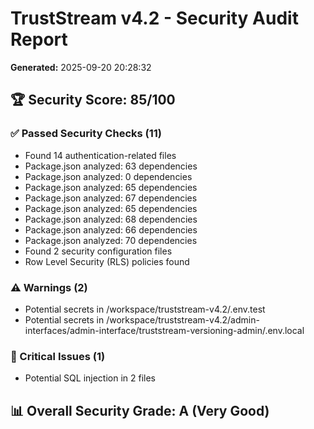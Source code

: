 
# TrustStream v4.2 - Security Audit Report
**Generated:** 2025-09-20 20:28:32

## 🏆 Security Score: 85/100

### ✅ Passed Security Checks (11)
- Found 14 authentication-related files
- Package.json analyzed: 63 dependencies
- Package.json analyzed: 0 dependencies
- Package.json analyzed: 65 dependencies
- Package.json analyzed: 67 dependencies
- Package.json analyzed: 65 dependencies
- Package.json analyzed: 68 dependencies
- Package.json analyzed: 66 dependencies
- Package.json analyzed: 70 dependencies
- Found 2 security configuration files
- Row Level Security (RLS) policies found

### ⚠️  Warnings (2)
- Potential secrets in /workspace/truststream-v4.2/.env.test
- Potential secrets in /workspace/truststream-v4.2/admin-interfaces/admin-interface/truststream-versioning-admin/.env.local

### 🔴 Critical Issues (1)
- Potential SQL injection in 2 files

## 📊 Overall Security Grade: A (Very Good)
